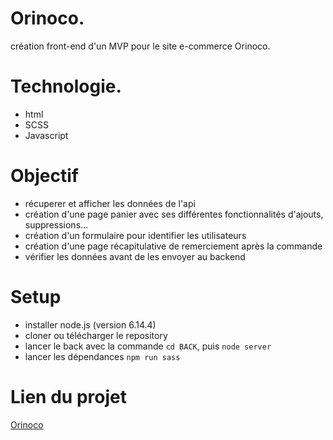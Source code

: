 # Orinoco. 
création front-end d'un MVP pour le site e-commerce Orinoco.  

# Technologie. 
* html
* SCSS
* Javascript

# Objectif
* récuperer et afficher les données de l'api
* création d'une page panier avec ses différentes fonctionnalités d'ajouts, suppressions...
* création d'un formulaire pour identifier les utilisateurs
* création d'une page récapitulative de remerciement après la commande
* vérifier les données avant de les envoyer au backend


# Setup
* installer node.js (version 6.14.4)
* cloner ou télécharger le repository
* lancer le back avec la commande ```cd BACK```, puis ```node server```
* lancer les dépendances ```npm run sass```

# Lien du projet 
[Orinoco](https://arianedubois.github.io/arianedubois-P5-28-01-20/)

